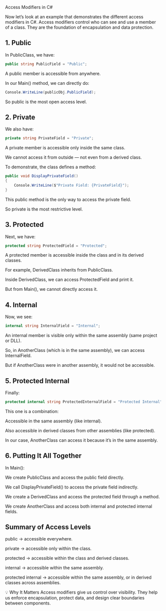 Access Modifiers in C#

Now let’s look at an example that demonstrates the different access modifiers in C#. Access modifiers control who can see and use a member of a class. They are the foundation of encapsulation and data protection.

## 1. Public

In PublicClass, we have:

```csharp
public string PublicField = "Public";
```

A public member is accessible from anywhere.

In our Main() method, we can directly do:

```csharp
Console.WriteLine(publicObj.PublicField);
```

So public is the most open access level.

## 2. Private

We also have:

```csharp
private string PrivateField = "Private";
```

A private member is accessible only inside the same class.

We cannot access it from outside — not even from a derived class.

To demonstrate, the class defines a method:

```csharp
public void DisplayPrivateField()
{
    Console.WriteLine($"Private Field: {PrivateField}");
}
```

This public method is the only way to access the private field.

So private is the most restrictive level.

## 3. Protected

Next, we have:

```csharp
protected string ProtectedField = "Protected";
```

A protected member is accessible inside the class and in its derived classes.

For example, DerivedClass inherits from PublicClass.

Inside DerivedClass, we can access ProtectedField and print it.

But from Main(), we cannot directly access it.

## 4. Internal

Now, we see:

```csharp
internal string InternalField = "Internal";
```

An internal member is visible only within the same assembly (same project or DLL).

So, in AnotherClass (which is in the same assembly), we can access InternalField.

But if AnotherClass were in another assembly, it would not be accessible.

## 5. Protected Internal

Finally:

```csharp
protected internal string ProtectedInternalField = "Protected Internal";
```

This one is a combination:

Accessible in the same assembly (like internal).

Also accessible in derived classes from other assemblies (like protected).

In our case, AnotherClass can access it because it’s in the same assembly.

## 6. Putting It All Together

In Main():

We create PublicClass and access the public field directly.

We call DisplayPrivateField() to access the private field indirectly.

We create a DerivedClass and access the protected field through a method.

We create AnotherClass and access both internal and protected internal fields.

## Summary of Access Levels

public → accessible everywhere.

private → accessible only within the class.

protected → accessible within the class and derived classes.

internal → accessible within the same assembly.

protected internal → accessible within the same assembly, or in derived classes across assemblies.

💡 Why It Matters
Access modifiers give us control over visibility. They help us enforce encapsulation, protect data, and design clear boundaries between components.
